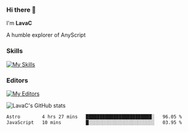 ### Hi there 👋
I'm **LavaC**

A humble explorer of AnyScript

### Skills
[![My Skills](https://skillicons.dev/icons?i=js,ts,vue,nodejs,nuxtjs,astro,solidjs,tailwind)](https://skillicons.dev)

### Editors
[![My Editors](https://skillicons.dev/icons?i=neovim,vscode)](https://skillicons.dev)

![LavaC's GitHub stats](https://github-readme-stats.vercel.app/api?username=LavaCxx&show_icons=true&theme=synthwave)

<!--START_SECTION:waka-->

```txt
Astro        4 hrs 27 mins   ████████████████████████░   96.05 %
JavaScript   10 mins         █░░░░░░░░░░░░░░░░░░░░░░░░   03.95 %
```

<!--END_SECTION:waka-->
